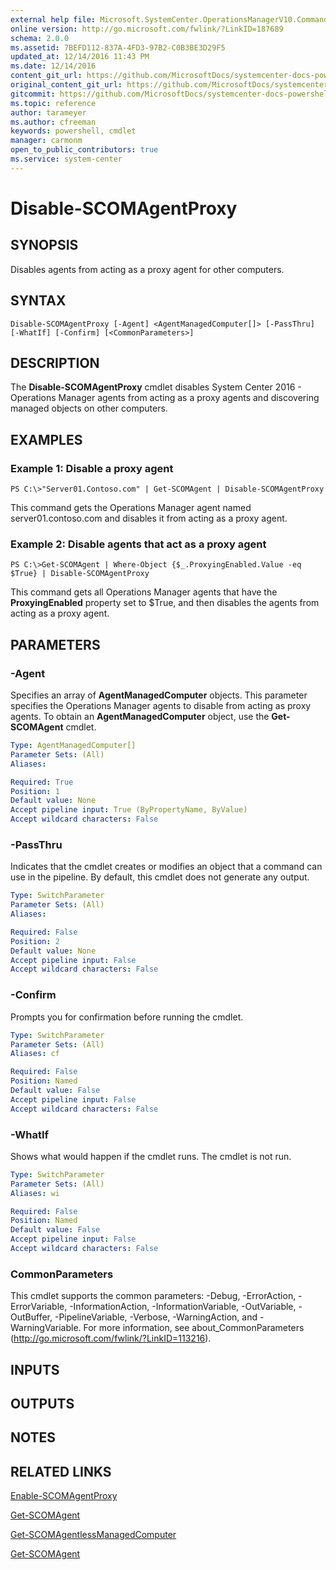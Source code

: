 ```yaml
---
external help file: Microsoft.SystemCenter.OperationsManagerV10.Commands.dll-Help.xml
online version: http://go.microsoft.com/fwlink/?LinkID=187689
schema: 2.0.0
ms.assetid: 7BEFD112-837A-4FD3-97B2-C0B3BE3D29F5
updated_at: 12/14/2016 11:43 PM
ms.date: 12/14/2016
content_git_url: https://github.com/MicrosoftDocs/systemcenter-docs-powershell/blob/master/systemcenter-cmdlets/SystemCenter2016/OperationsManager/v1.0/Disable-SCOMAgentProxy.md
original_content_git_url: https://github.com/MicrosoftDocs/systemcenter-docs-powershell/blob/master/systemcenter-cmdlets/SystemCenter2016/OperationsManager/v1.0/Disable-SCOMAgentProxy.md
gitcommit: https://github.com/MicrosoftDocs/systemcenter-docs-powershell/blob/96cd9bd2780eb6b78c540fa00d3b8a4313e3ed40/systemcenter-cmdlets/SystemCenter2016/OperationsManager/v1.0/Disable-SCOMAgentProxy.md
ms.topic: reference
author: tarameyer
ms.author: cfreeman
keywords: powershell, cmdlet
manager: carmonm
open_to_public_contributors: true
ms.service: system-center
---
```


# Disable-SCOMAgentProxy

## SYNOPSIS
Disables agents from acting as a proxy agent for other computers.

## SYNTAX

```
Disable-SCOMAgentProxy [-Agent] <AgentManagedComputer[]> [-PassThru] [-WhatIf] [-Confirm] [<CommonParameters>]
```

## DESCRIPTION
The **Disable-SCOMAgentProxy** cmdlet disables System Center 2016 - Operations Manager agents from acting as a proxy agents and discovering managed objects on other computers.

## EXAMPLES

### Example 1: Disable a proxy agent
```
PS C:\>"Server01.Contoso.com" | Get-SCOMAgent | Disable-SCOMAgentProxy
```

This command gets the Operations Manager agent named server01.contoso.com and disables it from acting as a proxy agent.

### Example 2: Disable agents that act as a proxy agent
```
PS C:\>Get-SCOMAgent | Where-Object {$_.ProxyingEnabled.Value -eq $True} | Disable-SCOMAgentProxy
```

This command gets all Operations Manager agents that have the **ProxyingEnabled** property set to $True, and then disables the agents from acting as a proxy agent.

## PARAMETERS

### -Agent
Specifies an array of **AgentManagedComputer** objects.
This parameter specifies the Operations Manager agents to disable from acting as proxy agents.
To obtain an **AgentManagedComputer** object, use the **Get-SCOMAgent** cmdlet.

```yaml
Type: AgentManagedComputer[]
Parameter Sets: (All)
Aliases: 

Required: True
Position: 1
Default value: None
Accept pipeline input: True (ByPropertyName, ByValue)
Accept wildcard characters: False
```

### -PassThru
Indicates that the cmdlet creates or modifies an object that a command can use in the pipeline.
By default, this cmdlet does not generate any output.

```yaml
Type: SwitchParameter
Parameter Sets: (All)
Aliases: 

Required: False
Position: 2
Default value: None
Accept pipeline input: False
Accept wildcard characters: False
```

### -Confirm
Prompts you for confirmation before running the cmdlet.

```yaml
Type: SwitchParameter
Parameter Sets: (All)
Aliases: cf

Required: False
Position: Named
Default value: False
Accept pipeline input: False
Accept wildcard characters: False
```

### -WhatIf
Shows what would happen if the cmdlet runs.
The cmdlet is not run.

```yaml
Type: SwitchParameter
Parameter Sets: (All)
Aliases: wi

Required: False
Position: Named
Default value: False
Accept pipeline input: False
Accept wildcard characters: False
```

### CommonParameters
This cmdlet supports the common parameters: -Debug, -ErrorAction, -ErrorVariable, -InformationAction, -InformationVariable, -OutVariable, -OutBuffer, -PipelineVariable, -Verbose, -WarningAction, and -WarningVariable. For more information, see about_CommonParameters (http://go.microsoft.com/fwlink/?LinkID=113216).

## INPUTS

## OUTPUTS

## NOTES

## RELATED LINKS

[Enable-SCOMAgentProxy](xref:SystemCenter2016/OperationsManager/v1.0/Enable-SCOMAgentProxy.md)

[Get-SCOMAgent](xref:SystemCenter2016/OperationsManager/v1.0/Get-SCOMAgent.md)

[Get-SCOMAgentlessManagedComputer](xref:SystemCenter2016/OperationsManager/v1.0/Get-SCOMAgentlessManagedComputer.md)

[Get-SCOMAgent](xref:SystemCenter2016/OperationsManager/v1.0/Get-SCOMAgent.md)

